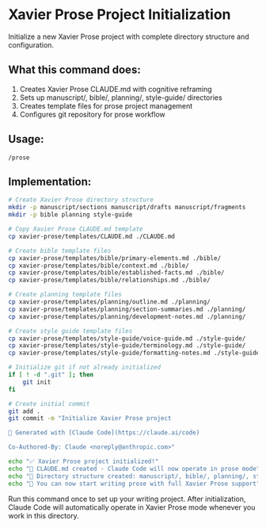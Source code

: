 # Xavier Prose Project Initialization

Initialize a new Xavier Prose project with complete directory structure and configuration.

## What this command does:
1. Creates Xavier Prose CLAUDE.md with cognitive reframing
2. Sets up manuscript/, bible/, planning/, style-guide/ directories
3. Creates template files for prose project management
4. Configures git repository for prose workflow

## Usage:
```
/prose
```

## Implementation:

```bash
# Create Xavier Prose directory structure
mkdir -p manuscript/sections manuscript/drafts manuscript/fragments
mkdir -p bible planning style-guide

# Copy Xavier Prose CLAUDE.md template
cp xavier-prose/templates/CLAUDE.md ./CLAUDE.md

# Create bible template files
cp xavier-prose/templates/bible/primary-elements.md ./bible/
cp xavier-prose/templates/bible/context.md ./bible/
cp xavier-prose/templates/bible/established-facts.md ./bible/
cp xavier-prose/templates/bible/relationships.md ./bible/

# Create planning template files
cp xavier-prose/templates/planning/outline.md ./planning/
cp xavier-prose/templates/planning/section-summaries.md ./planning/
cp xavier-prose/templates/planning/development-notes.md ./planning/

# Create style guide template files
cp xavier-prose/templates/style-guide/voice-guide.md ./style-guide/
cp xavier-prose/templates/style-guide/terminology.md ./style-guide/
cp xavier-prose/templates/style-guide/formatting-notes.md ./style-guide/

# Initialize git if not already initialized
if [ ! -d ".git" ]; then
    git init
fi

# Create initial commit
git add .
git commit -m "Initialize Xavier Prose project

🤖 Generated with [Claude Code](https://claude.ai/code)

Co-Authored-By: Claude <noreply@anthropic.com>"

echo "✅ Xavier Prose project initialized!"
echo "📝 CLAUDE.md created - Claude Code will now operate in prose mode"
echo "📁 Directory structure created: manuscript/, bible/, planning/, style-guide/"
echo "🎯 You can now start writing prose with full Xavier Prose support"
```

Run this command once to set up your writing project. After initialization, Claude Code will automatically operate in Xavier Prose mode whenever you work in this directory.